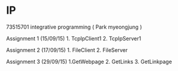 # IP
73515701 integrative programming ( Park myeongjung )

Assignment 1 (15/09/15) 1. TcpIpClient1 2. TcpIpServer1

Assignment 2 (17/09/15) 1. FileClient 2. FileServer

Assignment 3 (29/09/15) 1.GetWebpage 2. GetLinks 3. GetLinkpage
